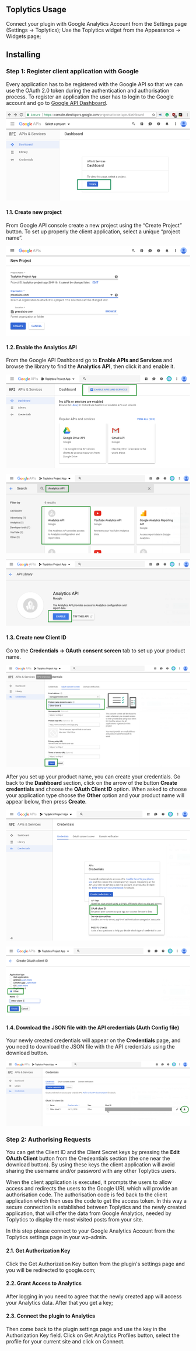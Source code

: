 ## Toplytics Usage

Connect your plugin with Google Analytics Account from the Settings page (Settings -> Toplytics); Use the Toplytics widget from the Appearance -> Widgets page;

## Installing

### Step 1: Register client application with Google

Every application has to be registered with the Google API so that we can use the OAuth 2.0 token during the authentication and authorisation process. To register an application the user has to login to the Google account and go to [Google API Dashboard](https://console.developers.google.com/).

![Google API Dashboard](images/toplytics_google.png)

#### 1.1. Create new project

From Google API console create a new project using the “Create Project” button. To set up properly the client application, select a unique “project name”.

![Creating a new project](images/toplytics_create_project.png)

#### 1.2. Enable the Analytics API
From the Google API Dashboard go to **Enable APIs and Services** and browse the library to find the **Analytics API**, then click it and enable it. 

![Enable API's and Services](images/toplytics_enable_api.png)

![Search for the Analytics API](images/toplytics_enable_api2.png)

![Enable the Analytics API](images/toplytics_enable_api3.png)

#### 1.3. Create new Client ID
Go to the **Credentials -> OAuth consent screen** tab to set up your product name.

![Set up your product name](images/toplytics_consent_screen.png)

After you set up your product name, you can create your credentials. Go back to the **Dashboard** section, click on the arrow of the button **Create credentials** and choose the **OAuth Client ID** option. When asked to choose your application type choose the **Other** option and your product name will appear below, then press **Create**.

![Go to OAuth Client ID](images/toplytics_credentials.png)

![Create OAuth Client ID](images/toplytics_client_ID.png)

#### 1.4. Download the JSON file with the API credentials (Auth Config file)
Your newly created credentials will appear on the **Credentials** page, and you need to download the JSON file with the API credentials using the download button.

![How to download the JSON file with the API credentials](images/toplytics_download_json.png)

### Step 2: Authorising Requests

You can get the Client ID and the Client Secret keys by pressing the **Edit OAuth Client** button from the Credeantials section (the one near the download button). By using these keys the client application will avoid sharing the username and/or password with any other Toplytics users.

When the client application is executed, it prompts the users to allow access and redirects the users to the Google URL which will provide an authorisation code. The authorisation code is fed back to the client application which then uses the code to get the access token. In this way a secure connection is established between Toplytics and the newly created application, that will offer the data from Google Analytics, needed by Toplytics to display the most visited posts from your site.

In this step please connect to your Google Analytics Account from the Toplytics settings page in your wp-admin.

#### 2.1. Get Authorization Key

Click the Get Authorization Key button from the plugin's settings page and you will be redirected to google.com;

#### 2.2. Grant Access to Analytics

After logging in you need to agree that the newly created app will access your Analytics data. After that you get a key;

#### 2.3. Connect the plugin to Analytics

Then come back to the plugin settings page and use the key in the Authorization Key field. Click on Get Analytics Profiles button, select the profile for your current site and click on Connect.


